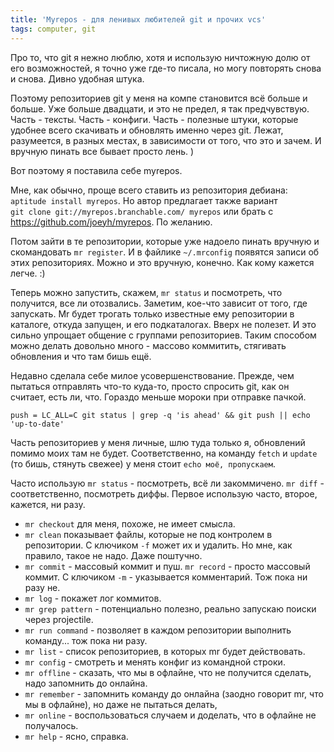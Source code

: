 ```yaml
---
title: 'Myrepos - для ленивых любителей git и прочих vcs'
tags: computer, git
---
```


Про то, что git я нежно люблю, хотя и использую ничтожную долю от его возможностей, я точно уже где-то писала, но могу повторять снова и снова. Дивно удобная штука.

Поэтому репозиториев git у меня на компе становится всё больше и больше. Уже больше двадцати, и это не предел, я так предчувствую. Часть - тексты. Часть - конфиги. Часть - полезные штуки, которые удобнее всего скачивать и обновлять именно через git. Лежат, разумеется, в разных местах, в зависимости от того, что это и зачем. И вручную пинать все бывает просто лень. )

Вот поэтому я поставила себе myrepos.

Мне, как обычно, проще всего ставить из репозитория дебиана: `aptitude install myrepos`. Но автор предлагает также вариант `git clone git://myrepos.branchable.com/ myrepos` или брать с <https://github.com/joeyh/myrepos>. По желанию.

Потом зайти в те репозитории, которые уже надоело пинать вручную и скомандовать `mr register`. И в файлике `~/.mrconfig` появятся записи об этих репозиториях. Можно и это вручную, конечно. Как кому кажется легче. :)

Теперь можно запустить, скажем, `mr status` и посмотреть, что получится, все ли отозвались. Заметим, кое-что зависит от того, где запускать. Mr будет трогать только известные ему репозитории в каталоге, откуда запущен, и его подкаталогах. Вверх не полезет. И это сильно упрощает общение с группами репозиториев. Таким способом можно делать довольно много - массово коммитить, стягивать обновления и что там бишь ещё.

Недавно сделала себе милое усовершенствование. Прежде, чем пытаться отправлять что-то куда-то, просто спросить git, как он считает, есть ли, что. Гораздо меньше мороки при отправке пачкой.

    push = LC_ALL=C git status | grep -q 'is ahead' && git push || echo 'up-to-date'

Часть репозиториев у меня личные, шлю туда только я, обновлений помимо моих там не будет. Соответственно, на команду `fetch` и `update` (то бишь, стянуть свежее) у меня стоит `echo моё, пропускаем`.

Часто использую `mr status` - посмотреть, всё ли закоммичено. `mr diff` - соответственно, посмотреть диффы. Первое использую часто, второе, кажется, ни разу.

- `mr checkout` для меня, похоже, не имеет смысла. 
- `mr clean` показывает файлы, которые не под контролем в репозитории. С ключиком `-f` может их и удалить. Но мне, как правило, такое не надо. Даже поштучно. 
- `mr commit` - массовый коммит и пуш. `mr record` - просто массовый коммит. С ключиком `-m` - указывается комментарий. Тож пока ни разу не. 
- `mr log` - покажет лог коммитов. 
- `mr grep pattern` - потенциально полезно, реально запускаю поиски через projectile. 
- `mr run command` - позволяет в каждом репозитории выполнить команду... тож пока ни разу. 
- `mr list` - список репозиториев, в которых mr будет действовать. 
- `mr config` - смотреть и менять конфиг из командной строки. 
- `mr offline` - сказать, что мы в офлайне, что не получится сделать, надо запомнить до онлайна. 
- `mr remember` - запомнить команду до онлайна (заодно говорит mr, что мы в офлайне), но даже не пытаться делать, 
- `mr online` - воспользоваться случаем и доделать, что в офлайне не получалось. 
- `mr help` - ясно, справка.
